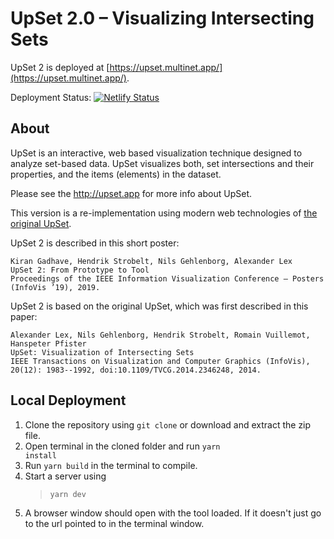 # UpSet 2.0 – Visualizing Intersecting Sets

UpSet 2 is deployed at [https://upset.multinet.app/](https://upset.multinet.app/).  

Deployment Status: [![Netlify Status](https://api.netlify.com/api/v1/badges/edb8054f-7bfd-4b6a-8325-b26c279e2991/deploy-status)](https://app.netlify.com/sites/upset2/deploys)   

## About

UpSet is an interactive, web based visualization technique designed to analyze set-based data. UpSet visualizes both, set intersections and their properties, and the items (elements) in the dataset. 

Please see the http://upset.app for more info about UpSet. 

This version is a re-implementation using modern web technologies of [the original UpSet](https://vdl.sci.utah.edu/publications/2014_infovis_upset/).

UpSet 2 is described in this short poster: 
```
Kiran Gadhave, Hendrik Strobelt, Nils Gehlenborg, Alexander Lex
UpSet 2: From Prototype to Tool
Proceedings of the IEEE Information Visualization Conference – Posters (InfoVis ’19), 2019.
```

UpSet 2 is based on the original UpSet, which was first described in this paper: 

```
Alexander Lex, Nils Gehlenborg, Hendrik Strobelt, Romain Vuillemot, Hanspeter Pfister
UpSet: Visualization of Intersecting Sets
IEEE Transactions on Visualization and Computer Graphics (InfoVis), 20(12): 1983--1992, doi:10.1109/TVCG.2014.2346248, 2014.
```

## Local Deployment

1.  Clone the repository using <code>git clone</code> or download and extract the zip file.
2.  Open terminal in the cloned folder and run <code>yarn install</code>
3.  Run <code>yarn build</code> in the terminal to compile.
4.  Start a server using
    > <code>yarn dev</code>
5.  A browser window should open with the tool loaded. If it doesn't just go to the url pointed to in the terminal window.
